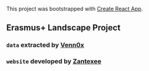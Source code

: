 This project was bootstrapped with [Create React App](https://github.com/facebook/create-react-app).

## Erasmus+ Landscape Project

### `data` extracted by [Venn0x](https://github.com/Venn0x)

### `website` developed by [Zantexee](https://github.com/Zantexee)
